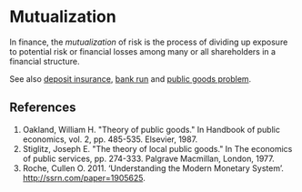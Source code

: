 # Mutualization
In finance, the *mutualization* of risk is the process of dividing up exposure to potential risk or financial losses among many or all shareholders in a financial structure.

See also [deposit insurance](deposit-insurance.md), [bank run](bank-run.md) and [public goods problem](public-goods-problem.md).

## References
1. Oakland, William H. "Theory of public goods." In Handbook of public economics, vol. 2, pp. 485-535. Elsevier, 1987.
1. Stiglitz, Joseph E. "The theory of local public goods." In The economics of public services, pp. 274-333. Palgrave Macmillan, London, 1977.
1. Roche, Cullen O. 2011. ‘Understanding the Modern Monetary System’. http://ssrn.com/paper=1905625.